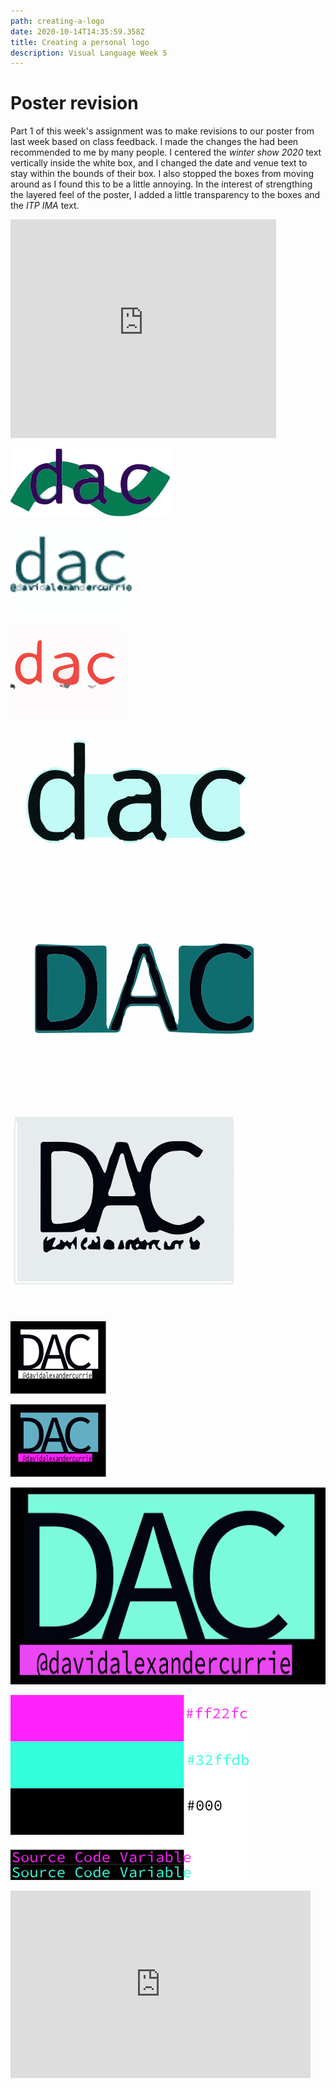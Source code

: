 ```yaml
---
path: creating-a-logo
date: 2020-10-14T14:35:59.358Z
title: Creating a personal logo
description: Visual Language Week 5
---
```


# Poster revision

Part 1 of this week's assignment was to make revisions to our poster from last week based on class feedback. I made the changes the had been recommended to me by many people. I centered the _winter show 2020_ text vertically inside the white box, and I changed the date and venue text to stay within the bounds of their box. I also stopped the boxes from moving around as I found this to be a little annoying. In the interest of strengthing the layered feel of the poster, I added a little transparency to the boxes and the _ITP IMA_ text.

<iframe style="border: none" src="https://davidalexandercurrie.github.io/itp-poster/" width="425" height="350"></iframe>

![2](../assets/visual-language/week-5/2.svg "attempt 2")

![3](../assets/visual-language/week-5/3.svg "attempt 3")

![4](../assets/visual-language/week-5/4.svg "attempt 4")

![5](../assets/visual-language/week-5/5.svg "attempt 5")

![6](../assets/visual-language/week-5/6.svg "attempt 6")

![9](../assets/visual-language/week-5/9.svg "attempt 9")

![10](../assets/visual-language/week-5/10.svg "attempt 10")

![11](../assets/visual-language/week-5/11.svg "attempt 11")

![Final Logo](../assets/visual-language/week-5/logo.png "Final Logo")

![Colors](../assets/visual-language/week-5/colors.svg "Colors")

<iframe src="https://giphy.com/embed/ePNBmenHCyFTFFjloa" width="480" height="300" frameBorder="0" class="giphy-embed" allowFullScreen></iframe>
